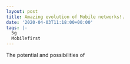 ```yaml
---
layout: post
title: Amazing evolution of Mobile networks!.
date: '2020-04-03T11:18:00+00:00'
tags: |-
  5g
  Mobilefirst
---
```



The potential and possibilities of
